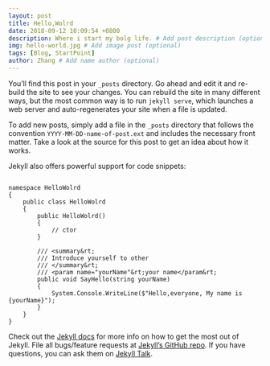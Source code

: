 ```yaml
---
layout: post
title: Hello,Wolrd
date: 2018-09-12 10:09:54 +0800
description: Where i start my bolg life. # Add post description (optional)
img: hello-world.jpg # Add image post (optional)
tags: [Blog, StartPoint]
author: Zhang # Add name author (optional)
---
```

You’ll find this post in your `_posts` directory. Go ahead and edit it and re-build the site to see your changes. You can rebuild the site in many different ways, but the most common way is to run `jekyll serve`, which launches a web server and auto-regenerates your site when a file is updated.

To add new posts, simply add a file in the `_posts` directory that follows the convention `YYYY-MM-DD-name-of-post.ext` and includes the necessary front matter. Take a look at the source for this post to get an idea about how it works.

Jekyll also offers powerful support for code snippets:

<pre><code class="csharp">
namespace HelloWolrd
{
    public class HelloWolrd
    {
        public HelloWolrd()
        {
            // ctor
        }

        /// &lt;summary&rt;
        /// Introduce yourself to other
        /// &lt;/summary&rt;
        /// &lt;param name="yourName"&rt;your name&lt;/param&rt;
        public void SayHello(string yourName)
        {
            System.Console.WriteLine($"Hello,everyone, My name is {yourName}");
        }
    }
}
</code></pre>

Check out the [Jekyll docs][jekyll-docs] for more info on how to get the most out of Jekyll. File all bugs/feature requests at [Jekyll’s GitHub repo][jekyll-gh]. If you have questions, you can ask them on [Jekyll Talk][jekyll-talk].

[jekyll-docs]: https://jekyllrb.com/docs/home
[jekyll-gh]:   https://github.com/jekyll/jekyll
[jekyll-talk]: https://talk.jekyllrb.com/
